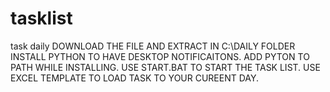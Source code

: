 # tasklist
task daily
DOWNLOAD THE FILE AND EXTRACT IN C:\DAILY FOLDER
INSTALL PYTHON TO HAVE DESKTOP NOTIFICAITONS. ADD PYTON TO PATH WHILE INSTALLING.
USE START.BAT TO START THE TASK LIST.
USE EXCEL TEMPLATE TO LOAD TASK TO YOUR CUREENT DAY.
